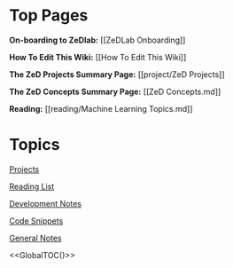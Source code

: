 # Top Pages


**On-boarding to ZeDlab:** [[ZeDLab Onboarding]]

**How To Edit This Wiki:** [[How To Edit This Wiki]]

**The ZeD Projects Summary Page:** [[project/ZeD Projects]]

**The ZeD Concepts Summary Page:** [[ZeD Concepts.md]]

**Reading:** [[reading/Machine Learning Topics.md]]

# Topics


[Projects](project/Readme.md)

[Reading List](reading/Readme.md)

[Development Notes](development/Readme.md)

[Code Snippets](method/Readme.md)


[General Notes](notes/Readme.md)







<<GlobalTOC()>>
